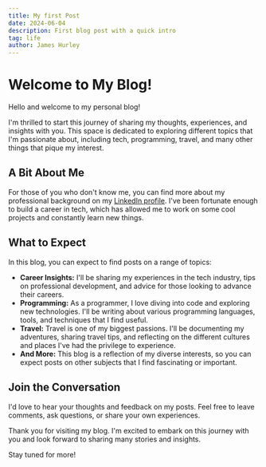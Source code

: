 ```yaml
---
title: My first Post
date: 2024-06-04
description: First blog post with a quick intro
tag: life
author: James Hurley
---
```


# Welcome to My Blog!

Hello and welcome to my personal blog!

I'm thrilled to start this journey of sharing my thoughts, experiences, and insights with you. This space is dedicated to exploring different topics that I'm passionate about, including tech, programming, travel, and many other things that pique my interest.

## A Bit About Me

For those of you who don't know me, you can find more about my professional background on my [LinkedIn profile](https://www.linkedin.com/in/jhurley1/). I've been fortunate enough to build a career in tech, which has allowed me to work on some cool projects and constantly learn new things.

## What to Expect

In this blog, you can expect to find posts on a range of topics:

- **Career Insights:** I'll be sharing my experiences in the tech industry, tips on professional development, and advice for those looking to advance their careers.
- **Programming:** As a programmer, I love diving into code and exploring new technologies. I'll be writing about various programming languages, tools, and techniques that I find useful.
- **Travel:** Travel is one of my biggest passions. I'll be documenting my adventures, sharing travel tips, and reflecting on the different cultures and places I've had the privilege to experience.
- **And More:** This blog is a reflection of my diverse interests, so you can expect posts on other subjects that I find fascinating or important.

## Join the Conversation

I'd love to hear your thoughts and feedback on my posts. Feel free to leave comments, ask questions, or share your own experiences.

Thank you for visiting my blog. I'm excited to embark on this journey with you and look forward to sharing many stories and insights.

Stay tuned for more!
